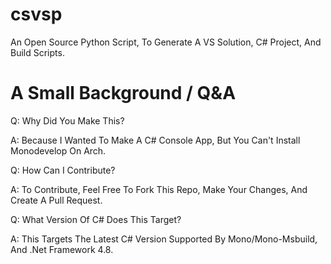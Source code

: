 # csvsp
An Open Source Python Script, To Generate A VS Solution, C# Project, And Build Scripts.

# A Small Background / Q&A
Q: Why Did You Make This?

A: Because I Wanted To Make A C# Console App, But You Can't Install Monodevelop On Arch.

Q: How Can I Contribute?

A: To Contribute, Feel Free To Fork This Repo, Make Your Changes, And Create A Pull Request.

Q: What Version Of C# Does This Target?

A: This Targets The Latest C# Version Supported By Mono/Mono-Msbuild, And .Net Framework 4.8.
